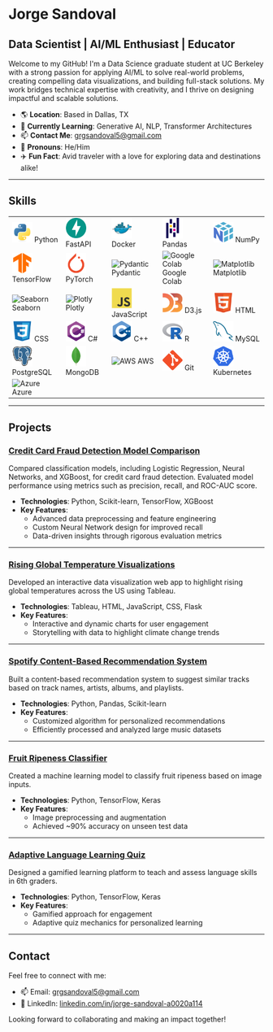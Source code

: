 # Jorge Sandoval

## Data Scientist | AI/ML Enthusiast | Educator

Welcome to my GitHub! I'm a Data Science graduate student at UC Berkeley with a strong passion for applying AI/ML to solve real-world problems, creating compelling data visualizations, and building full-stack solutions. My work bridges technical expertise with creativity, and I thrive on designing impactful and scalable solutions.

- 🌎 **Location**: Based in Dallas, TX
- 🧠 **Currently Learning**: Generative AI, NLP, Transformer Architectures
- 📫 **Contact Me**: [grgsandoval5@gmail.com](mailto:grgsandoval5@gmail.com)
- 🌟 **Pronouns**: He/Him
- ✈️ **Fun Fact**: Avid traveler with a love for exploring data and destinations alike!

---

## Skills

<table>
  <tr>
    <td><img src="https://raw.githubusercontent.com/devicons/devicon/master/icons/python/python-original.svg" alt="Python" width="40" height="40"/> Python</td>
    <td><img src="https://raw.githubusercontent.com/devicons/devicon/master/icons/fastapi/fastapi-original.svg" alt="FastAPI" width="40" height="40"/> FastAPI</td>
    <td><img src="https://raw.githubusercontent.com/devicons/devicon/master/icons/docker/docker-original.svg" alt="Docker" width="40" height="40"/> Docker</td>
    <td><img src="https://raw.githubusercontent.com/devicons/devicon/master/icons/pandas/pandas-original.svg" alt="Pandas" width="40" height="40"/> Pandas</td>
    <td><img src="https://raw.githubusercontent.com/devicons/devicon/master/icons/numpy/numpy-original.svg" alt="NumPy" width="40" height="40"/> NumPy</td>
  </tr>
  <tr>
    <td><img src="https://raw.githubusercontent.com/devicons/devicon/master/icons/tensorflow/tensorflow-original.svg" alt="TensorFlow" width="40" height="40"/> TensorFlow</td>
    <td><img src="https://raw.githubusercontent.com/devicons/devicon/master/icons/pytorch/pytorch-original.svg" alt="PyTorch" width="40" height="40"/> PyTorch</td>
    <td><img src="https://avatars.githubusercontent.com/u/25720743?s=200&v=4" alt="Pydantic" width="40" height="40"/> Pydantic</td>
    <td><img src="https://upload.wikimedia.org/wikipedia/commons/d/d0/Google_Colaboratory_SVG_Logo.svg" alt="Google Colab" width="40" height="40"/> Google Colab</td>
    <td><img src="https://upload.wikimedia.org/wikipedia/commons/8/84/Matplotlib_icon.svg" alt="Matplotlib" width="40" height="40"/> Matplotlib</td>
  </tr>
  <tr>
    <td><img src="https://seaborn.pydata.org/_static/logo-wide-lightbg.svg" alt="Seaborn" width="80" height="40"/> Seaborn</td>
    <td><img src="https://raw.githubusercontent.com/plotly/dash-sample-apps/master/images/plotly-logo.png" alt="Plotly" width="80" height="40"/> Plotly</td>
    <td><img src="https://raw.githubusercontent.com/devicons/devicon/master/icons/javascript/javascript-original.svg" alt="JavaScript" width="40" height="40"/> JavaScript</td>
    <td><img src="https://raw.githubusercontent.com/devicons/devicon/master/icons/d3js/d3js-original.svg" alt="D3.js" width="40" height="40"/> D3.js</td>
    <td><img src="https://raw.githubusercontent.com/devicons/devicon/master/icons/html5/html5-original.svg" alt="HTML" width="40" height="40"/> HTML</td>
  </tr>
  <tr>
    <td><img src="https://raw.githubusercontent.com/devicons/devicon/master/icons/css3/css3-original.svg" alt="CSS" width="40" height="40"/> CSS</td>
    <td><img src="https://raw.githubusercontent.com/devicons/devicon/master/icons/csharp/csharp-original.svg" alt="C#" width="40" height="40"/> C#</td>
    <td><img src="https://raw.githubusercontent.com/devicons/devicon/master/icons/cplusplus/cplusplus-original.svg" alt="C++" width="40" height="40"/> C++</td>
    <td><img src="https://raw.githubusercontent.com/devicons/devicon/master/icons/r/r-original.svg" alt="R" width="40" height="40"/> R</td>
    <td><img src="https://raw.githubusercontent.com/devicons/devicon/master/icons/mysql/mysql-original.svg" alt="MySQL" width="40" height="40"/> MySQL</td>
  </tr>
  <tr>
    <td><img src="https://raw.githubusercontent.com/devicons/devicon/master/icons/postgresql/postgresql-original.svg" alt="PostgreSQL" width="40" height="40"/> PostgreSQL</td>
    <td><img src="https://raw.githubusercontent.com/devicons/devicon/master/icons/mongodb/mongodb-original.svg" alt="MongoDB" width="40" height="40"/> MongoDB</td>
    <td><img src="https://upload.wikimedia.org/wikipedia/commons/thumb/9/93/Amazon_Web_Services_Logo.svg/2560px-Amazon_Web_Services_Logo.svg.png" alt="AWS" width="40" height="40"/> AWS</td>
    <td><img src="https://raw.githubusercontent.com/devicons/devicon/master/icons/git/git-original.svg" alt="Git" width="40" height="40"/> Git</td>
    <td><img src="https://raw.githubusercontent.com/devicons/devicon/master/icons/kubernetes/kubernetes-plain.svg" alt="Kubernetes" width="40" height="40"/> Kubernetes</td>
  </tr>
  <tr>
    <td><img src="https://upload.wikimedia.org/wikipedia/commons/a/a8/Microsoft_Azure_Logo.svg" alt="Azure" width="40" height="40"/> Azure</td>
  </tr>
</table>


---

## Projects

### [Credit Card Fraud Detection Model Comparison](https://github.com/JorgeCuerv0/lab-2-data-models-and-inference)

Compared classification models, including Logistic Regression, Neural Networks, and XGBoost, for credit card fraud detection. Evaluated model performance using metrics such as precision, recall, and ROC-AUC score.

- **Technologies**: Python, Scikit-learn, TensorFlow, XGBoost
- **Key Features**:
  - Advanced data preprocessing and feature engineering
  - Custom Neural Network design for improved recall
  - Data-driven insights through rigorous evaluation metrics

---

### [Rising Global Temperature Visualizations](https://github.com/JorgeCuerv0/Rising-Global-Temperature-Visualizations)

Developed an interactive data visualization web app to highlight rising global temperatures across the US using Tableau.

- **Technologies**: Tableau, HTML, JavaScript, CSS, Flask
- **Key Features**:
  - Interactive and dynamic charts for user engagement
  - Storytelling with data to highlight climate change trends

---

### [Spotify Content-Based Recommendation System](https://github.com/JorgeCuerv0/Spotify-content-based-recommendation-system)

Built a content-based recommendation system to suggest similar tracks based on track names, artists, albums, and playlists.

- **Technologies**: Python, Pandas, Scikit-learn
- **Key Features**:
  - Customized algorithm for personalized recommendations
  - Efficiently processed and analyzed large music datasets

---

### [Fruit Ripeness Classifier](https://github.com/JorgeCuerv0/Fruit-Ripeness-Classifier)

Created a machine learning model to classify fruit ripeness based on image inputs.

- **Technologies**: Python, TensorFlow, Keras
- **Key Features**:
  - Image preprocessing and augmentation
  - Achieved ~90% accuracy on unseen test data

---

### [Adaptive Language Learning Quiz](https://github.com/JorgeCuerv0/MIDS-266-Adaptive-Language-Learning-Quiz-for-Newcomer-6th-Graders)

Designed a gamified learning platform to teach and assess language skills in 6th graders.

- **Technologies**: Python, TensorFlow, Keras
- **Key Features**:
  - Gamified approach for engagement
  - Adaptive quiz mechanics for personalized learning

---

## Contact

Feel free to connect with me:

- 📫 Email: [grgsandoval5@gmail.com](mailto:grgsandoval5@gmail.com)
- 🔗 LinkedIn: [linkedin.com/in/jorge-sandoval-a0020a114](https://linkedin.com/in/jorge-sandoval-a0020a114)

Looking forward to collaborating and making an impact together!

